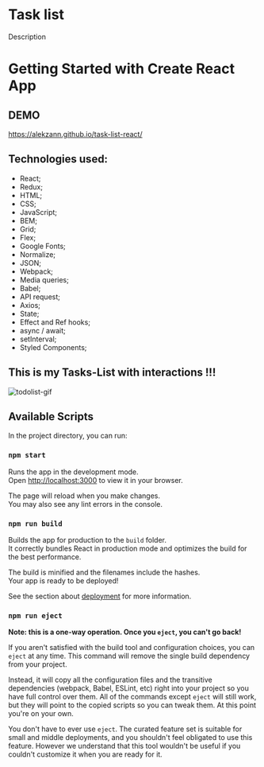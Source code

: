 # Task list

Description

# Getting Started with Create React App

## DEMO

https://alekzann.github.io/task-list-react/

## Technologies used:

- React;
- Redux;
- HTML;
- CSS;
- JavaScript;
- BEM;
- Grid;
- Flex;
- Google Fonts;
- Normalize;
- JSON;
- Webpack;
- Media queries;
- Babel;
- API request;
- Axios;
- State;
- Effect and Ref hooks;
- async / await;
- setInterval;
- Styled Components;

## This is my Tasks-List with interactions !!!

![todolist-gif](https://github.com/Alekzann/task-list-react/assets/134525143/7c5340f8-9ea5-46f1-bfd8-5818104a1a5b)

## Available Scripts

In the project directory, you can run:

### `npm start`

Runs the app in the development mode.\
Open [http://localhost:3000](http://localhost:3000) to view it in your browser.

The page will reload when you make changes.\
You may also see any lint errors in the console.

### `npm run build`

Builds the app for production to the `build` folder.\
It correctly bundles React in production mode and optimizes the build for the best performance.

The build is minified and the filenames include the hashes.\
Your app is ready to be deployed!

See the section about [deployment](https://facebook.github.io/create-react-app/docs/deployment) for more information.

### `npm run eject`

**Note: this is a one-way operation. Once you `eject`, you can't go back!**

If you aren't satisfied with the build tool and configuration choices, you can `eject` at any time. This command will remove the single build dependency from your project.

Instead, it will copy all the configuration files and the transitive dependencies (webpack, Babel, ESLint, etc) right into your project so you have full control over them. All of the commands except `eject` will still work, but they will point to the copied scripts so you can tweak them. At this point you're on your own.

You don't have to ever use `eject`. The curated feature set is suitable for small and middle deployments, and you shouldn't feel obligated to use this feature. However we understand that this tool wouldn't be useful if you couldn't customize it when you are ready for it.
